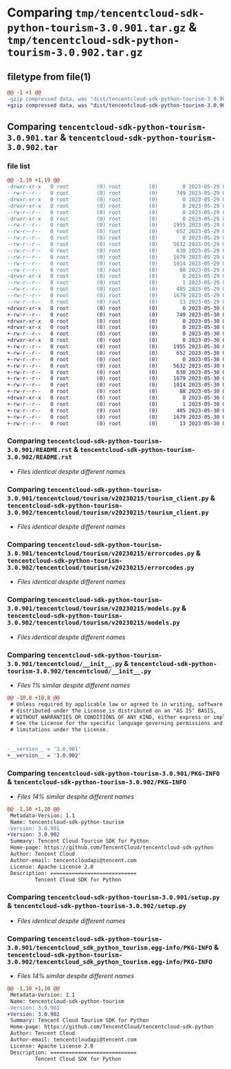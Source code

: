 # Comparing `tmp/tencentcloud-sdk-python-tourism-3.0.901.tar.gz` & `tmp/tencentcloud-sdk-python-tourism-3.0.902.tar.gz`

## filetype from file(1)

```diff
@@ -1 +1 @@
-gzip compressed data, was "dist/tencentcloud-sdk-python-tourism-3.0.901.tar", last modified: Mon May 29 02:39:47 2023, max compression
+gzip compressed data, was "dist/tencentcloud-sdk-python-tourism-3.0.902.tar", last modified: Tue May 30 00:35:45 2023, max compression
```

## Comparing `tencentcloud-sdk-python-tourism-3.0.901.tar` & `tencentcloud-sdk-python-tourism-3.0.902.tar`

### file list

```diff
@@ -1,19 +1,19 @@
-drwxr-xr-x   0 root         (0) root         (0)        0 2023-05-29 02:39:47.000000 tencentcloud-sdk-python-tourism-3.0.901/
--rw-r--r--   0 root         (0) root         (0)      749 2023-05-29 02:39:47.000000 tencentcloud-sdk-python-tourism-3.0.901/README.rst
-drwxr-xr-x   0 root         (0) root         (0)        0 2023-05-29 02:39:47.000000 tencentcloud-sdk-python-tourism-3.0.901/tencentcloud/
-drwxr-xr-x   0 root         (0) root         (0)        0 2023-05-29 02:39:47.000000 tencentcloud-sdk-python-tourism-3.0.901/tencentcloud/tourism/
--rw-r--r--   0 root         (0) root         (0)        0 2023-05-29 02:39:47.000000 tencentcloud-sdk-python-tourism-3.0.901/tencentcloud/tourism/__init__.py
-drwxr-xr-x   0 root         (0) root         (0)        0 2023-05-29 02:39:47.000000 tencentcloud-sdk-python-tourism-3.0.901/tencentcloud/tourism/v20230215/
--rw-r--r--   0 root         (0) root         (0)     1955 2023-05-29 02:39:47.000000 tencentcloud-sdk-python-tourism-3.0.901/tencentcloud/tourism/v20230215/tourism_client.py
--rw-r--r--   0 root         (0) root         (0)      652 2023-05-29 02:39:47.000000 tencentcloud-sdk-python-tourism-3.0.901/tencentcloud/tourism/v20230215/errorcodes.py
--rw-r--r--   0 root         (0) root         (0)        0 2023-05-29 02:39:47.000000 tencentcloud-sdk-python-tourism-3.0.901/tencentcloud/tourism/v20230215/__init__.py
--rw-r--r--   0 root         (0) root         (0)     5632 2023-05-29 02:39:47.000000 tencentcloud-sdk-python-tourism-3.0.901/tencentcloud/tourism/v20230215/models.py
--rw-r--r--   0 root         (0) root         (0)      630 2023-05-29 02:39:47.000000 tencentcloud-sdk-python-tourism-3.0.901/tencentcloud/__init__.py
--rw-r--r--   0 root         (0) root         (0)     1679 2023-05-29 02:39:47.000000 tencentcloud-sdk-python-tourism-3.0.901/PKG-INFO
--rw-r--r--   0 root         (0) root         (0)     1014 2023-05-29 02:39:47.000000 tencentcloud-sdk-python-tourism-3.0.901/setup.py
--rw-r--r--   0 root         (0) root         (0)       88 2023-05-29 02:39:47.000000 tencentcloud-sdk-python-tourism-3.0.901/setup.cfg
-drwxr-xr-x   0 root         (0) root         (0)        0 2023-05-29 02:39:47.000000 tencentcloud-sdk-python-tourism-3.0.901/tencentcloud_sdk_python_tourism.egg-info/
--rw-r--r--   0 root         (0) root         (0)        1 2023-05-29 02:39:47.000000 tencentcloud-sdk-python-tourism-3.0.901/tencentcloud_sdk_python_tourism.egg-info/dependency_links.txt
--rw-r--r--   0 root         (0) root         (0)      485 2023-05-29 02:39:47.000000 tencentcloud-sdk-python-tourism-3.0.901/tencentcloud_sdk_python_tourism.egg-info/SOURCES.txt
--rw-r--r--   0 root         (0) root         (0)     1679 2023-05-29 02:39:47.000000 tencentcloud-sdk-python-tourism-3.0.901/tencentcloud_sdk_python_tourism.egg-info/PKG-INFO
--rw-r--r--   0 root         (0) root         (0)       13 2023-05-29 02:39:47.000000 tencentcloud-sdk-python-tourism-3.0.901/tencentcloud_sdk_python_tourism.egg-info/top_level.txt
+drwxr-xr-x   0 root         (0) root         (0)        0 2023-05-30 00:35:45.000000 tencentcloud-sdk-python-tourism-3.0.902/
+-rw-r--r--   0 root         (0) root         (0)      749 2023-05-30 00:35:45.000000 tencentcloud-sdk-python-tourism-3.0.902/README.rst
+drwxr-xr-x   0 root         (0) root         (0)        0 2023-05-30 00:35:45.000000 tencentcloud-sdk-python-tourism-3.0.902/tencentcloud/
+drwxr-xr-x   0 root         (0) root         (0)        0 2023-05-30 00:35:45.000000 tencentcloud-sdk-python-tourism-3.0.902/tencentcloud/tourism/
+-rw-r--r--   0 root         (0) root         (0)        0 2023-05-30 00:35:45.000000 tencentcloud-sdk-python-tourism-3.0.902/tencentcloud/tourism/__init__.py
+drwxr-xr-x   0 root         (0) root         (0)        0 2023-05-30 00:35:45.000000 tencentcloud-sdk-python-tourism-3.0.902/tencentcloud/tourism/v20230215/
+-rw-r--r--   0 root         (0) root         (0)     1955 2023-05-30 00:35:45.000000 tencentcloud-sdk-python-tourism-3.0.902/tencentcloud/tourism/v20230215/tourism_client.py
+-rw-r--r--   0 root         (0) root         (0)      652 2023-05-30 00:35:45.000000 tencentcloud-sdk-python-tourism-3.0.902/tencentcloud/tourism/v20230215/errorcodes.py
+-rw-r--r--   0 root         (0) root         (0)        0 2023-05-30 00:35:45.000000 tencentcloud-sdk-python-tourism-3.0.902/tencentcloud/tourism/v20230215/__init__.py
+-rw-r--r--   0 root         (0) root         (0)     5632 2023-05-30 00:35:45.000000 tencentcloud-sdk-python-tourism-3.0.902/tencentcloud/tourism/v20230215/models.py
+-rw-r--r--   0 root         (0) root         (0)      630 2023-05-30 00:35:45.000000 tencentcloud-sdk-python-tourism-3.0.902/tencentcloud/__init__.py
+-rw-r--r--   0 root         (0) root         (0)     1679 2023-05-30 00:35:45.000000 tencentcloud-sdk-python-tourism-3.0.902/PKG-INFO
+-rw-r--r--   0 root         (0) root         (0)     1014 2023-05-30 00:35:45.000000 tencentcloud-sdk-python-tourism-3.0.902/setup.py
+-rw-r--r--   0 root         (0) root         (0)       88 2023-05-30 00:35:45.000000 tencentcloud-sdk-python-tourism-3.0.902/setup.cfg
+drwxr-xr-x   0 root         (0) root         (0)        0 2023-05-30 00:35:45.000000 tencentcloud-sdk-python-tourism-3.0.902/tencentcloud_sdk_python_tourism.egg-info/
+-rw-r--r--   0 root         (0) root         (0)        1 2023-05-30 00:35:45.000000 tencentcloud-sdk-python-tourism-3.0.902/tencentcloud_sdk_python_tourism.egg-info/dependency_links.txt
+-rw-r--r--   0 root         (0) root         (0)      485 2023-05-30 00:35:45.000000 tencentcloud-sdk-python-tourism-3.0.902/tencentcloud_sdk_python_tourism.egg-info/SOURCES.txt
+-rw-r--r--   0 root         (0) root         (0)     1679 2023-05-30 00:35:45.000000 tencentcloud-sdk-python-tourism-3.0.902/tencentcloud_sdk_python_tourism.egg-info/PKG-INFO
+-rw-r--r--   0 root         (0) root         (0)       13 2023-05-30 00:35:45.000000 tencentcloud-sdk-python-tourism-3.0.902/tencentcloud_sdk_python_tourism.egg-info/top_level.txt
```

### Comparing `tencentcloud-sdk-python-tourism-3.0.901/README.rst` & `tencentcloud-sdk-python-tourism-3.0.902/README.rst`

 * *Files identical despite different names*

### Comparing `tencentcloud-sdk-python-tourism-3.0.901/tencentcloud/tourism/v20230215/tourism_client.py` & `tencentcloud-sdk-python-tourism-3.0.902/tencentcloud/tourism/v20230215/tourism_client.py`

 * *Files identical despite different names*

### Comparing `tencentcloud-sdk-python-tourism-3.0.901/tencentcloud/tourism/v20230215/errorcodes.py` & `tencentcloud-sdk-python-tourism-3.0.902/tencentcloud/tourism/v20230215/errorcodes.py`

 * *Files identical despite different names*

### Comparing `tencentcloud-sdk-python-tourism-3.0.901/tencentcloud/tourism/v20230215/models.py` & `tencentcloud-sdk-python-tourism-3.0.902/tencentcloud/tourism/v20230215/models.py`

 * *Files identical despite different names*

### Comparing `tencentcloud-sdk-python-tourism-3.0.901/tencentcloud/__init__.py` & `tencentcloud-sdk-python-tourism-3.0.902/tencentcloud/__init__.py`

 * *Files 1% similar despite different names*

```diff
@@ -10,8 +10,8 @@
 # Unless required by applicable law or agreed to in writing, software
 # distributed under the License is distributed on an "AS IS" BASIS,
 # WITHOUT WARRANTIES OR CONDITIONS OF ANY KIND, either express or implied.
 # See the License for the specific language governing permissions and
 # limitations under the License.
 
 
-__version__ = '3.0.901'
+__version__ = '3.0.902'
```

### Comparing `tencentcloud-sdk-python-tourism-3.0.901/PKG-INFO` & `tencentcloud-sdk-python-tourism-3.0.902/PKG-INFO`

 * *Files 14% similar despite different names*

```diff
@@ -1,10 +1,10 @@
 Metadata-Version: 1.1
 Name: tencentcloud-sdk-python-tourism
-Version: 3.0.901
+Version: 3.0.902
 Summary: Tencent Cloud Tourism SDK for Python
 Home-page: https://github.com/TencentCloud/tencentcloud-sdk-python
 Author: Tencent Cloud
 Author-email: tencentcloudapi@tencent.com
 License: Apache License 2.0
 Description: ============================
         Tencent Cloud SDK for Python
```

### Comparing `tencentcloud-sdk-python-tourism-3.0.901/setup.py` & `tencentcloud-sdk-python-tourism-3.0.902/setup.py`

 * *Files identical despite different names*

### Comparing `tencentcloud-sdk-python-tourism-3.0.901/tencentcloud_sdk_python_tourism.egg-info/PKG-INFO` & `tencentcloud-sdk-python-tourism-3.0.902/tencentcloud_sdk_python_tourism.egg-info/PKG-INFO`

 * *Files 14% similar despite different names*

```diff
@@ -1,10 +1,10 @@
 Metadata-Version: 1.1
 Name: tencentcloud-sdk-python-tourism
-Version: 3.0.901
+Version: 3.0.902
 Summary: Tencent Cloud Tourism SDK for Python
 Home-page: https://github.com/TencentCloud/tencentcloud-sdk-python
 Author: Tencent Cloud
 Author-email: tencentcloudapi@tencent.com
 License: Apache License 2.0
 Description: ============================
         Tencent Cloud SDK for Python
```


